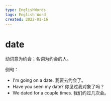 ```yaml
---
type: EnglishWords
tags: English Word
created: 2022-01-16
---
```


# date

动词意为约会；名词为约会的人。

例句：

- I'm going on a date. 我要去约会了。
- Have you seen my date? 你见过我对象了吗？
- We dated for a couple times. 我们约过几次会。
